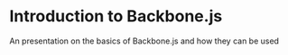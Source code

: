 Introduction to Backbone.js
===========================

An presentation on the basics of Backbone.js and how they can be used

